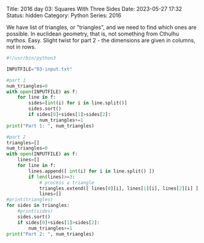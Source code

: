 Title: 2016 day 03: Squares With Three Sides
Date: 2023-05-27 17:32
Status: hidden
Category: Python
Series: 2016

We have list of triangles, or "triangles", and we need to find which ones are possible.
In euclidean geometry, that is, not something from Cthulhu mythos. Easy. Slight twist for
part 2 - the dimensions are given in columns, not in rows.

```python
#!/usr/bin/python3

INPUTFILE="03-input.txt"

#part 1
num_triangles=0
with open(INPUTFILE) as f:
    for line in f:
        sides=[int(i) for i in line.split()]
        sides.sort()
        if sides[0]+sides[1]>sides[2]:
            num_triangles+=1
print("Part 1: ", num_triangles)

#part 2
triangles=[]
num_triangles=0
with open(INPUTFILE) as f:
    lines=[]
    for line in f:
        lines.append([ int(i) for i in line.split() ])
        if len(lines)>=3:
            # process a triangle
            triangles.extend([ lines[0][i], lines[1][i], lines[2][i] ] for i in range(3))
            lines=[]
#print(triangles)
for sides in triangles:
    #print(sides)
    sides.sort()
    if sides[0]+sides[1]>sides[2]:
        num_triangles+=1
print("Part 2: ", num_triangles)

```